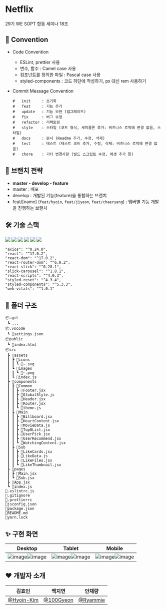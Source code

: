 # Netflix
29기 WE SOPT 합동 세미나 18조

## 📌 Convention
- Code Convention
  - ESLint, prettier 사용
  - 변수, 함수 : Camel case 사용
  - 컴포넌트를 정의한 파일 : Pascal case 사용
  - styled-components : 코드 하단에 작성하기, px 대신 rem 사용하기
  
- Commit Message Convention

  ```
  #   init     : 초기화
  #   feat     : 기능 추가
  #   update   : 기능 보완 (업그레이드)
  #   fix      : 버그 수정
  #   refactor : 리팩토링
  #   style    : 스타일 (코드 형식, 세미콜론 추가: 비즈니스 로직에 변경 없음, 스타일)
  #   docs     : 문서 (Readme 추가, 수정, 삭제)
  #   test     : 테스트 (테스트 코드 추가, 수정, 삭제: 비즈니스 로직에 변경 없음)
  #   chore    : 기타 변경사항 (빌드 스크립트 수정, 에셋 추가 등)
  ```

## 🌳 브랜치 전략
- **master - develop - feature**
- master : 배포
- develop : 개발된 기능(feature)을 통합하는 브랜치
- feat/[name] (`feat/hyoin`, `feat/jiyeon`, `feat/chaeryang`) : 멤버별 기능 개발을 진행하는 브랜치

## 🛠 기술 스택
<img src="https://img.shields.io/badge/React-61DAFB?style=flat-square&logo=React&logoColor=white"/> <img src="https://img.shields.io/badge/StyledComponents-DB7093?style=flat-square&logo=Styled-components&logoColor=white"/> <img src="https://img.shields.io/badge/JavaScript-F7DF1E?style=flat-square&logo=JavaScript&logoColor=white"/> <img src="https://img.shields.io/badge/Yarn-2C8EBB?style=flat-square&logo=Yarn&logoColor=white"/> <img src="https://img.shields.io/badge/Prettier-F7B93E?style=flat-square&logo=Prettier&logoColor=white"/> <img src="https://img.shields.io/badge/Eslint-4B3263?style=flat-square&logo=Eslint&logoColor=white"/>

```
"axios": "^0.24.0",
"react": "^17.0.2",
"react-dom": "^17.0.2",
"react-router-dom": "^6.0.2",
"react-slick": "^0.28.1",
"slick-carousel": "^1.8.1",
"react-scripts": "^4.0.3",
"styled-reset": "^4.3.4",
"styled-components": "^5.3.3",
"web-vitals": "^1.0.1"
```

## 📂 폴더 구조
```
📦.git
 ┗ ...
📦.vscode
 ┗ 📜settings.json
📦public
 ┗ 📜index.html
📦src
 ┣ 📂assets
 ┃ ┣ 📂icons
 ┃ ┃ ┗ 📜~.svg
 ┃ ┗ 📂images
 ┃ ┃ ┗ 📜~.png
 ┃ ┗ 📜index.js
 ┣ 📂components
 ┃ ┣ 📂Common
 ┃ ┃ ┣ 📜Footer.jsx
 ┃ ┃ ┣ 📜GlobalStyle.js
 ┃ ┃ ┣ 📜Header.jsx
 ┃ ┃ ┣ 📜Router.jsx
 ┃ ┃ ┗ 📜theme.js
 ┃ ┣ 📂Main
 ┃ ┃ ┣ 📜Billboard.jsx
 ┃ ┃ ┣ 📜HeartContent.jsx
 ┃ ┃ ┣ 📜MovieData.js
 ┃ ┃ ┣ 📜Top8List.jsx
 ┃ ┃ ┣ 📜UserPick.jsx
 ┃ ┃ ┣ 📜UserRecommend.jsx
 ┃ ┃ ┗ 📜WatchingContent.jsx
 ┃ ┣ 📂Sub
 ┃ ┃ ┣ 📜LikeCards.jsx
 ┃ ┃ ┣ 📜LikeData.js
 ┃ ┃ ┣ 📜LikeFiles.jsx
 ┃ ┃ ┗ 📜LikeThumbnail.jsx
 ┣ 📂pages
 ┃ ┣ 📜Main.jsx
 ┃ ┗ 📜Sub.jsx
 ┣ 📜App.jsx
 ┗ 📜index.js
📜.eslintrc.js
📜.gitignore
📜.prettierrc
📜jsconfig.json
📜package.json
📜README.md
📜yarn.lock
```

## ✨ 구현 화면
|Desktop|Tablet|Mobile|
|-|-|-|
|![image](https://user-images.githubusercontent.com/58380158/167907371-7bd0fd4e-79cf-4513-a6b2-723474d0f3ab.png)![image](https://user-images.githubusercontent.com/58380158/167907720-9087b71a-f33b-46f7-a360-81377e6857d4.png)|![image](https://user-images.githubusercontent.com/58380158/167908241-c8120bee-79d9-4251-aa0d-70a3f39ac4cf.png)![image](https://user-images.githubusercontent.com/58380158/167908277-c80c7756-efb1-4e77-8db9-06584b962942.png)|![image](https://user-images.githubusercontent.com/58380158/167908462-115613aa-b7ed-4c0d-885f-e8e4936bc01f.png)![image](https://user-images.githubusercontent.com/58380158/167908480-bc1a8af0-dd72-411f-9e3f-97ab1b4e3306.png)|

## ❤ 개발자 소개
|김효인|백지연|안채량|
|---|---|---|
|[@Hyoin-Kim](https://github.com/Hyoin-Kim)|[@100Gyeon](https://github.com/100Gyeon)|[@Ryammie](https://github.com/Ryammie)|
